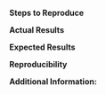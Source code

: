 **Steps to Reproduce**

**Actual Results**

**Expected Results**

**Reproducibility**

**Additional Information:**

